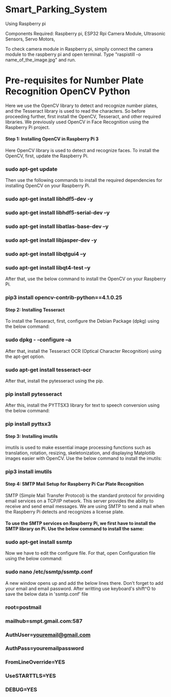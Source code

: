 # Smart_Parking_System

Using Raspberry pi

Components Required:
Raspberry pi,
ESP32
Rpi Camera Module,
Ultrasonic Sensors,
Servo Motors,




To check camera module in Raspberry pi, simpily connect the camera module to the raspberry pi and open terminal. Type "raspistill -o name_of_the_image.jpg" and run.

# Pre-requisites for Number Plate Recognition OpenCV Python
Here we use the OpenCV library to detect and recognize number plates, and the Tesseract library is used to read the characters. So before proceeding further, first install the OpenCV, Tesseract, and other required libraries. We previously used OpenCV in Face Recognition using the Raspberry Pi project.

 
 
#### Step 1: Installing OpenCV in Raspberry Pi 3
Here OpenCV library is used to detect and recognize faces. To install the OpenCV, first, update the Raspberry Pi.

### sudo apt-get update
 
Then use the following commands to install the required dependencies for installing OpenCV on your Raspberry Pi.
### sudo apt-get install libhdf5-dev -y 
### sudo apt-get install libhdf5-serial-dev –y 
### sudo apt-get install libatlas-base-dev –y 
### sudo apt-get install libjasper-dev -y
### sudo apt-get install libqtgui4 –y
### sudo apt-get install libqt4-test –y
 

After that, use the below command to install the OpenCV on your Raspberry Pi.

### pip3 install opencv-contrib-python==4.1.0.25
 

#### Step 2: Installing Tesseract 

To install the Tesseract, first, configure the Debian Package (dpkg) using the below command:

### sudo dpkg - -configure –a
 

After that, install the Tesseract OCR (Optical Character Recognition) using the apt-get option.

### sudo apt-get install tesseract-ocr
 

After that, install the pytesseract using the pip.

### pip install pytesseract
 

After this, install the PYTTSX3 library for text to speech conversion using the below command:

### pip install pyttsx3
 

#### Step 3: Installing imutils 

imutils is used to make essential image processing functions such as translation, rotation, resizing, skeletonization, and displaying Matplotlib images easier with OpenCV. Use the below command to install the imutils:

### pip3 install imutils
 

#### Step 4: SMTP Mail Setup for Raspberry Pi Car Plate Recognition
SMTP (Simple Mail Transfer Protocol) is the standard protocol for providing email services on a TCP/IP network. This server provides the ability to receive and send email messages. We are using SMTP to send a mail when the Raspberry Pi detects and recognizes a license plate.

 

#### To use the SMTP services on Raspberry Pi, we first have to install the SMTP library on Pi. Use the below command to install the same:

### sudo apt-get install ssmtp
 

Now we have to edit the configure file. For that, open Configuration file using the below command:

### sudo nano /etc/ssmtp/ssmtp.conf
 

A new window opens up and add the below lines there. Don’t forget to add your email and email password. After writting use keyboard's shift^O to save the below data in 'ssmtp.conf' file 

### root=postmail
### mailhub=smpt.gmail.com:587
### AuthUser=youremail@gmail.com
### AuthPass=youremailpassword
### FromLineOverride=YES
### UseSTARTTLS=YES
### DEBUG=YES
